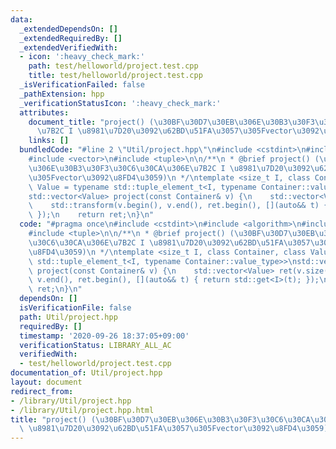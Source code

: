 ```yaml
---
data:
  _extendedDependsOn: []
  _extendedRequiredBy: []
  _extendedVerifiedWith:
  - icon: ':heavy_check_mark:'
    path: test/helloworld/project.test.cpp
    title: test/helloworld/project.test.cpp
  _isVerificationFailed: false
  _pathExtension: hpp
  _verificationStatusIcon: ':heavy_check_mark:'
  attributes:
    document_title: "project() (\u30BF\u30D7\u30EB\u306E\u30B3\u30F3\u30C6\u30CA\u306E\
      \u7B2C I \u8981\u7D20\u3092\u62BD\u51FA\u3057\u305Fvector\u3092\u8FD4\u3059)"
    links: []
  bundledCode: "#line 2 \"Util/project.hpp\"\n#include <cstdint>\n#include <algorithm>\n\
    #include <vector>\n#include <tuple>\n\n/**\n * @brief project() (\u30BF\u30D7\u30EB\
    \u306E\u30B3\u30F3\u30C6\u30CA\u306E\u7B2C I \u8981\u7D20\u3092\u62BD\u51FA\u3057\
    \u305Fvector\u3092\u8FD4\u3059)\n */\ntemplate <size_t I, class Container, class\
    \ Value = typename std::tuple_element_t<I, typename Container::value_type>>\n\
    std::vector<Value> project(const Container& v) {\n    std::vector<Value> ret(v.size());\n\
    \    std::transform(v.begin(), v.end(), ret.begin(), [](auto&& t) { return std::get<I>(t);\
    \ });\n    return ret;\n}\n"
  code: "#pragma once\n#include <cstdint>\n#include <algorithm>\n#include <vector>\n\
    #include <tuple>\n\n/**\n * @brief project() (\u30BF\u30D7\u30EB\u306E\u30B3\u30F3\
    \u30C6\u30CA\u306E\u7B2C I \u8981\u7D20\u3092\u62BD\u51FA\u3057\u305Fvector\u3092\
    \u8FD4\u3059)\n */\ntemplate <size_t I, class Container, class Value = typename\
    \ std::tuple_element_t<I, typename Container::value_type>>\nstd::vector<Value>\
    \ project(const Container& v) {\n    std::vector<Value> ret(v.size());\n    std::transform(v.begin(),\
    \ v.end(), ret.begin(), [](auto&& t) { return std::get<I>(t); });\n    return\
    \ ret;\n}\n"
  dependsOn: []
  isVerificationFile: false
  path: Util/project.hpp
  requiredBy: []
  timestamp: '2020-09-26 18:37:05+09:00'
  verificationStatus: LIBRARY_ALL_AC
  verifiedWith:
  - test/helloworld/project.test.cpp
documentation_of: Util/project.hpp
layout: document
redirect_from:
- /library/Util/project.hpp
- /library/Util/project.hpp.html
title: "project() (\u30BF\u30D7\u30EB\u306E\u30B3\u30F3\u30C6\u30CA\u306E\u7B2C I\
  \ \u8981\u7D20\u3092\u62BD\u51FA\u3057\u305Fvector\u3092\u8FD4\u3059)"
---
```

